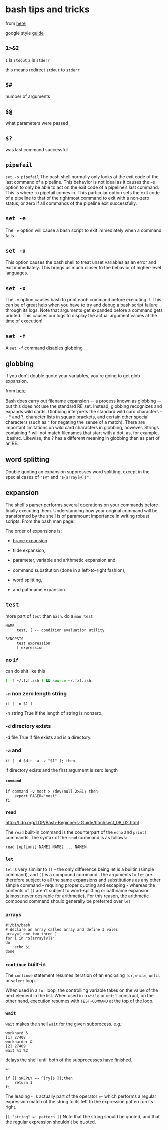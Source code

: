 # bash tips and tricks

from [here](https://vaneyckt.io/posts/safer_bash_scripts_with_set_euxo_pipefail/)

google style [guide](https://google.github.io/styleguide/shell.xml)

## `1>&2`
`1` is `stdout`
`2` is `stderr`

this means redirect `stdout` to `stderr`

## `$#`
number of arguments

## `$@`
what parameters were passed

## `$?`
was last command successful

## `pipefail`
`set -o pipefail`
The bash shell normally only looks at the exit code of the last command of a
pipeline. This behavior is not ideal as it causes the -e option to only be able
to act on the exit code of a pipeline’s last command. This is where -o pipefail
comes in. This particular option sets the exit code of a pipeline to that of
the rightmost command to exit with a non-zero status, or zero if all commands
of the pipeline exit successfully.

## `set -e`
The `-e` option will cause a bash script to exit immediately when a command fails

## `set -u`
This option causes the bash shell to treat unset variables as an error and exit
immediately. This brings us much closer to the behavior of higher-level
languages.

## `set -x`
The `-x` option causes bash to print each command before executing it. This can
be of great help when you have to try and debug a bash script failure through
its logs. Note that arguments get expanded before a command gets printed. This
causes our logs to display the actual argument values at the time of execution!

## `set -f`
A `set -f` command disables globbing

## globbing
if you don't double quote your variables, you're going to get glob expansion.

from [here](http://tldp.org/LDP/abs/html/globbingref.html)

Bash does carry out filename expansion -- a process known as globbing --
but this does not use the standard RE set. Instead, globbing recognizes and
expands wild cards. Globbing interprets the standard wild card characters
-- * and ?, character lists in square brackets, and certain other special
characters (such as ^ for negating the sense of a match). There are important
limitations on wild card characters in globbing, however. Strings containing *
will not match filenames that start with a dot, as, for example, .bashrc.
Likewise, the ? has a different meaning in globbing than as part of an RE.

## word splitting
Double quoting an expansion suppresses word splitting, except in the special
cases of `"$@"` and `"${array[@]}":`

## expansion

The shell's parser performs several operations on your commands before finally
executing them. Understanding how your original command will be transformed by
the shell is of paramount importance in writing robust scripts. From the bash
man page:

The order of expansions is:
* [brace expansion](https://www.gnu.org/software/bash/manual/html_node/Brace-Expansion.html)



* tilde expansion,
* parameter, variable and arithmetic expansion and
* command substitution (done in a left-to-right fashion),
* word splitting,
* and pathname expansion.

## `test`
more part of `test` than `bash`. do a `man test`

```shell
NAME
     test, [ -- condition evaluation utility

SYNOPSIS
     test expression
     [ expression ]
```

### no `if`
can do shit like this
```bash
[ -f ~/.fzf.zsh ] && source ~/.fzf.zsh
```

### `-n` non zero length string
`if [ -n $1 ]`

-n string     True if the length of string is nonzero.

### `-d` directory exists
-d file       True if file exists and is a directory.

### `-a` and
```shell
if [ -d $dir -a -z "$1" ]; then
```

if directory exists and the first argument is zero length

#### `command`

```shell
if command -v most > /dev/null 2>&1; then
    export PAGER="most"
fi
```

### `read`
http://tldp.org/LDP/Bash-Beginners-Guide/html/sect_08_02.html

The `read` built-in command is the counterpart of the `echo` and `printf` commands.
The syntax of the `read` command is as follows:

`read [options] NAME1 NAME2 ... NAMEN`

### `let`
`let` is very similar to `((` - the only difference being let is a builtin
(simple
command), and `((` is a compound command. The arguments to `let` are therefore
subject to all the same expansions and substitutions as any other simple command -
requiring proper quoting and escaping - whereas the contents of `((` aren't
subject to word-splitting or pathname expansion (almost never desirable for
arithmetic). For this reason, the arithmetic compound command should generally
be preferred over `let`

### arrays
```shell
#!/bin/bash
# declare an array called array and define 3 vales
array=( one two three )
for i in "${array[@]}"
do
	echo $i
done
```


### `continue` built-in

The `continue` statement resumes iteration of an enclosing `for`, `while`, `until` or
`select` loop.

When used in a `for` loop, the controlling variable takes on the value of the next
element in the list. When used in a `while` or `until` construct, on the other hand,
execution resumes with `TEST-COMMAND` at the top of the loop.

### `wait`

`wait` makes the shell `wait` for the given subprocess. e.g.:

```shell
workhard &
[1] 27408
workharder &
[2] 27409
wait %1 %2
```

delays the shell until both of the subprocesses have finished.

`=~`
```shell
if [[ $REPLY =~ ^[Yy]$ ]];then
    return 1
fi
```

The leading `~` is actually part of the operator `=~` which performs a regular
expression match of the string to its left to the expression pattern on its
right.

`[[ "string" =~ pattern ]]`
Note that the string should be quoted, and that the regular expression shouldn't
be quoted.
